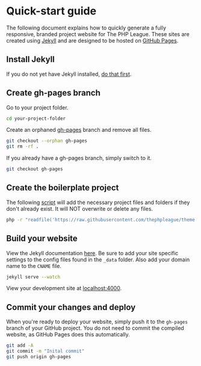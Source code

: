 # Quick-start guide

The following document explains how to quickly generate a fully responsive, branded project website for The PHP League. These sites are created using [Jekyll](http://jekyllrb.com/) and are designed to be hosted on [GitHub Pages](http://pages.github.com/).

## Install Jekyll

If you do not yet have Jekyll installed, [do that first](http://jekyllrb.com/docs/installation/).

## Create gh-pages branch

Go to your project folder.

~~~bash
cd your-project-folder
~~~

Create an orphaned [gh-pages](https://help.github.com/articles/creating-project-pages-manually) branch and remove all files.

~~~bash
git checkout --orphan gh-pages
git rm -rf .
~~~

If you already have a gh-pages branch, simply switch to it.

~~~bash
git checkout gh-pages
~~~

## Create the boilerplate project

The following [script](https://github.com/thephpleague/theme.thephpleague.com/blob/gh-pages/scripts/create.php) will add the necessary project files and folders if they don't already exist. It will NOT overwrite or delete any files.

~~~bash
php -r "readfile('https://raw.githubusercontent.com/thephpleague/theme.thephpleague.com/gh-pages/scripts/create.php');" | php
~~~

## Build your website

View the Jekyll documentation [here](http://jekyllrb.com/docs/home/). Be sure to add your site specific settings to the config files found in the `_data` folder. Also add your domain name to the `CNAME` file.

~~~bash
jekyll serve --watch
~~~

View your development site at [localhost:4000](http://localhost:4000).

## Commit your changes and deploy

When you're ready to deploy your website, simply push it to the `gh-pages` branch of your GitHub project. You do not need to commit the compiled website, as GitHub Pages does this automatically.

~~~bash
git add -A
git commit -m "Inital commit"
git push origin gh-pages
~~~